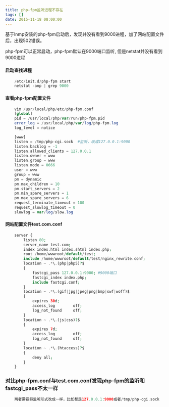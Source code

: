 ```yaml
---
title: php-fpm监听进程不存在
tags: []
date: 2015-11-18 08:00:00
---
```


基于lnmp安装的php-fpm启动后，发现并没有看到9000进程，加了网站配置文件后，出现502错误。

php-fpm可以正常启动，php-fpm默认在9000端口监听, 但是netstat并没有看到9000进程

#### 启动查找进程
``` php
    /etc/init.d/php-fpm start
    netstat -anp | grep 9000
```

#### 查看php-fpm配置文件
``` php
    vim /usr/local/php/etc/php-fpm.conf
    [global]
    pid = /usr/local/php/var/run/php-fpm.pid
    error_log = /usr/local/php/var/log/php-fpm.log
    log_level = notice

    [www]
    listen = /tmp/php-cgi.sock  #监听，改成127.0.0.1:9000
    listen.backlog = -1
    listen.allowed_clients = 127.0.0.1
    listen.owner = www
    listen.group = www
    listen.mode = 0666
    user = www
    group = www
    pm = dynamic
    pm.max_children = 10
    pm.start_servers = 2
    pm.min_spare_servers = 1
    pm.max_spare_servers = 6
    request_terminate_timeout = 100
    request_slowlog_timeout = 0
    slowlog = var/log/slow.log

```

#### 网站配置文件test.com.conf
``` php
    server {
        listen 80;
        server_name test.com;
        index index.html index.shtml index.php;
        root /home/wwwroot/default/test;
        include /home/wwwroot/default/test/nginx_rewrite.conf;
        location ~ .*\.(php|php5)?$
        {
            fastcgi_pass 127.0.0.1:9000; #9000端口
            fastcgi_index index.php;
            include fastcgi.conf;
        }
        location ~ .*\.(gif|jpg|jpeg|png|bmp|swf|woff)$
        {
            expires 30d;
            access_log        off;
            log_not_found     off;
        }
        location ~ .*\.(js|css)?$
        {
            expires 7d;
            access_log        off;
            log_not_found     off;
        }
        location ~ .*\.(htaccess)?$
        {
            deny all;
        }
    }
```

### 对比php-fpm.conf与test.com.conf发现php-fpm的监听和fastcgi_pass不太一样

```php
    两者需要将监听形式改成一样，比如都是127.0.0.1:9000或者/tmp/php-cgi.sock
```
